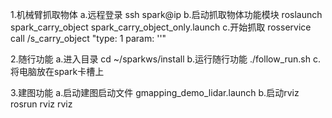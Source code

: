 1.机械臂抓取物体
a.远程登录
ssh spark@ip
b.启动抓取物体功能模块
roslaunch spark_carry_object spark_carry_object_only.launch
c.开始抓取
rosservice call /s_carry_object "type: 1
param: ''" 

2.随行功能
a.进入目录
cd ~/sparkws/install
b.运行随行功能
./follow_run.sh
c.将电脑放在spark卡槽上

3.建图功能
a.启动建图启动文件
gmapping_demo_lidar.launch
b.启动rviz
rosrun rviz rviz

